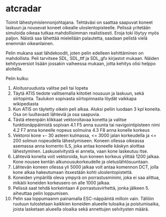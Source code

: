 atcradar
========

Toimit lähestymislennonjohtajana. Tehtäväsi on saattaa saapuvat koneet laskuun ja nousevat koneet oikealle uloslentopisteelle. Pelissä yritetään simuloida oikeaa tutkaa mahdollisimman realistisesti. Eroja toki löytyy myös paljon. Näistä saa lähettää mielellään palautetta, saadaan pelistä vielä enemmän oikeanlainen.

Pelin mukana saat lähdekoodit, joten pelin edelleen kehittäminen on mahdollista. Peli tarvitsee SDL, SDL_ttf ja SDL_gfx kirjastot mukaan. Näiden kehitysversiot lisään jossakin vaiheessa mukaan, jotta kehitys olisi helppo aloitella.

Pelin kulku:

1. Aloitusruudusta valitse peli tai lopeta
2. Täytä ATIS tiedote valitsemalla kiitotiet nousuun ja laskuun, sekä siirtopinta. Taulukon sopivasta siirtopinnasta löydät vaikkapa wikipediasta
3. Kun ATIS on täytetty oikein peli alkaa. Aluksi peliin luodaan 3 kpl koneita. Osa on luultavasti lähteviä ja osa saapuvia. 
4. Tästä eteenpäin klikkaat vektoroitavaa konetta ja valitse funktionäppäimistä sopivan
4.1 F5 anna suunta tai navigointipisteen nimi
4.2 F7 anna koneelle nopeus solmuina
4.3 F8 anna konelle korkeus 
5. Vektoroi kone +- 30 asteen kulmassa, <= 3000 jalan korkeudella ja <= 200 solmun nopeudella lähestymiseen. Koneen ollessa oikeassa asemassa anna komento ILS, joka antaa koneelle käskyn aloittaa lähestyminen. Laskuselvitystä ei anneta, vaan kone laskeutuu itse.
6. Lähteviä koneita voit vektoroida, kun koneen korkeus ylittää 1200 jalkaa. Kone nousee kentän alkunousukorkeudelle ja oletuslähtösuuntaan.
7. Lähtevän koneen ollessa yli 5000 jalkaa voit antaa komennon DCT, jolla kone alkaa hakeutumaan itsxestään kohti uloslentopistettä.
8. Koneiden ympärillä oleva ympyrä on porrastusminimi, joka ei saa alittua, mikäöi koneiden korkeusero on alle 1000 jalkaa. 
9. Pelissä saat tehdä korkeintaan 4 porrastusvirhettä, jonka jälkeen 5. aiheuttaa pelin loppumisen.
10. Pelin saa loppumaanm painamalla ESC-näppäintä milloin vain. Tällöin ruutuun tulostetaan kaikkien koneiden alueelle tuloaika ja poistumisaika, joista lasketaan alueella oloaika sekä annettujen selvitysten määrä.

